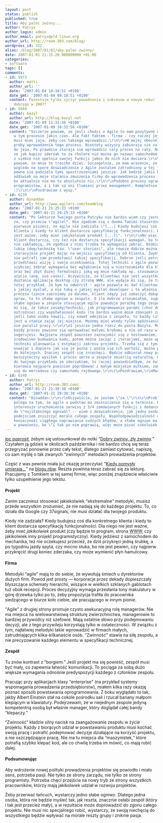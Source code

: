 ```yaml
---
layout: post
status: publish
published: true
title: Aby palec zwinny...
author: Patrys
author_login: admin
author_email: patrys@pld-linux.org
author_url: http://room-303.com/blog/
wordpress_id: 322
alias: /blog/2007/01/01/aby-palec-zwinny/
date: 2007-01-01 21:15:20.000000000 +01:00
categories:
- software
tags: []
comments:
- id: 5873
  author: matti
  author_url: ''
  date: '2007-01-04 10:18:51 +0100'
  date_gmt: '2007-01-04 09:18:51 +0100'
  content: Pozostaje tylko zyczyc powodzenia i sukcesow w nowym roku! :-) Wszystkiego
    dobrego w 2007!
- id: 5944
  author: bazyl
  author_url: http://blog.bazyl.net
  date: '2007-01-09 11:31:56 +0100'
  date_gmt: '2007-01-09 10:31:56 +0100'
  content: "Szczerze powiem, ze jesli chodzi o Agile to mam pozytywne wrazenie. Pracowalem
    w tym procesie jakis czas. Ale fakt faktem - firma - czy raczej jej management
    musi miec jaja, zeby cos takiego wprowadzic.\r\n\r\nW mojej obecnej firemce widze
    proby wprowadzenia tego procesu. Niestety wszyscy zabieraja sie za to jak pies
    do jeza. Po prawdzie staraja sie wprowadzic caly proces na raty. Na moja sugestie,
    ze jak kupisz zderzak to za cholere nie mozna go nazwac samochodem i nawet sam
    z siebie nie spelnia swojej funkcji jakos do nich nie dociera.\r\n\r\nChoc szczerze
    powiem, ze mnie to troszke dziwi. Szczegolnie, ze mam wrazenie, ze wlasnie ze
    wzgledu na spore doswiadczenie z Agile zostalem zatrudniony w tej firmie.\r\n\r\nNa
    pewno sie podziele tymi spostrzezeniami jeszcze. Jak bedzie jakis bardziej radosny
    oddzwiek na moje starania zmuszenia firmy do wprowadzenia procesu jakiegokolwiek,
    bo aktualnie nie ma tu absolutnie nic.\r\n\r\nPodobno procesy ograniczaja pomyslowosc
    programistow, a i tak sa oni tlumieni przez management. Kompletnie tego nie rozumiem
    :)\r\n\r\nPozdrawiam z wysp."
- id: 6239
  author: Dinaddan
  author_url: http://www.agilers.com/teamblog
  date: '2007-01-21 21:25:33 +0100'
  date_gmt: '2007-01-21 20:25:33 +0100'
  content: "Po lekturze Twojego posta Patryku nie bardzo wiem czy jesteś bardziej
    za, czy przeciw \"agile\". Nie zgadzam się z dwoma Twoimi stwierdzeniami.\r\n\r\nPo
    pierwsze piszesz, że agile nie zadziała \"[...] Kiedy budujesz coś dla konkretnego
    klienta i kiedy to klient dostarcza specyfikację funkcjonalności. Dla niego nie
    jest ważne, żeby mieć jakikolwiek produkt [...]\". \r\n\r\nNo więc nie ważne czy
    klient dostarcza, czy też nie dostarcza specyfikacji wymagań, bo techniki agile/xp
    nie zakładają, że zgodnie z nimi trzeba te wymagania zebrać. Osobiście bardzo
    lubię ideę/technikę tzw. \"user stories\", ale równie dobrze można przeprowadzić
    iteracyjnie projekt mając na wejściu specyfikację od klienta. Zwykle też klient
    nie potrafi sam przedstawić takiej specyfikacji. Dobrze jeśli potrafi ogólnie
    przedstawić wizję i swoje oczekiwania. Tutaj techniki z agile pozwalają moim zdaniem
    szybciej zebrać wymagania bez wgłębiania się w niezrozumiałe dla klienta szczegóły
    oraz bez zbyt dużej formalności jaką wg mnie nakłada np. stosowanie przypadków
    użycia (ang. use cases). Oczywiście, że klientowi nie jest wszystko jedno czy
    dostanie aplikację desktop czy stronę WWW, ale wydaje mi się, że trochę przerysowujesz
    tutaj przykład. Ja bym to odwórcił - agile pozwala mi dać klientowi stronę WWW
    o jakiej myślał, a nie taką o jakiej myślał developer i to właśnie w wyniku iteracyjnego
    procesu (zanim zabrniemy za daleko, klient zdąży już zobaczyć dokąd zmierzamy).\r\n\r\nDruga
    spraw, to to słabe ogniwo w zespole. O ile dobrze zrozumiałem, sugerujesz, że
    słabe ogniwo w zespole stosującym agile powoduje porażkę tego zespołu. Wydaje
    mi się, że takie zasady/techniki, jak programowanie parami (choć do niego podchodzę
    ostrożnie) czy współwłasność kodu (to bardzo ważne moim zdaniem) zapewniają, że
    jeśli taka osoba nawali, czy nawet odejdzie z zespołu, to każdy członek zespołu
    jest w stanie zająć jej miejsce. Możemy mieć wtedy tylko spóźnienie, ale na pewno
    nie paraliż pracy.\r\n\r\nI jeszcze jedna rzecz do posta Bazyla. Moim zdaniem
    każdy proces powinno się wprowadzać małymi krokami a nie od razu w całości, jak
    sugerujesz. Najpierw zespół powinien zaznajomić się z testowaniem, zbudować sobie
    środowisko budowania kodu, potem można zacząć z iteracjami, może wprowadzać powoli
    techniki planowania i estymacji zakresu projektu. Trzeba się z tymi technikami
    oswajać i dopiero jak się je pozna i pozna się ich wartość, można przechodzić
    do kolejnych. Inaczej zespół się zniechęci. Będzie odbierał nowy proces jako dodatkowy
    bezużyteczny wysiłek i proces umrze w zespole śmiercią naturalną. Odwołując się
    do twojego przykładu ze zderzakiem, to raczej powiedziałbym, że świeżo upieczony
    kierowca najpierw powinien popróbować z małym miejskim autkiem, zanim przesiądzie
    się do mercedesa czy samochodu rajdowego.\r\n\r\nPozdrawiam,\r\nMarcin"
- id: 6240
  author: Patrys
  author_url: http://room-303.com/
  date: '2007-01-21 21:38:30 +0100'
  date_gmt: '2007-01-21 20:38:30 +0100'
  content: "Dinaddan:\r\n\r\nOczywiście, że jestem \"za.\"\r\n\r\nProblem z klientem
    polega na tym, że agile u podstaw ma zmieszczenie się w terminie. Klienta nie
    interesuje uruchomienie serwisu z 3/4 zamówionych funkcji i dodanie reszty później.\r\n\r\nCo
    do \"najsłabszego ogniwa\" -- wiem z doświadczenia, jak jedna osoba może swoim
    podejściem zniszczyć morale całego zespołu. Współodpowiedzialność oznacza wtedy
    konieczność ciągłego naprawiania cudzych błędów, a słabe ogniwo ma to głęboko
    w poważaniu, bo \"i tak po nim poprawią, więc może pisać cokolwiek.\""
---
```

<p><a href="http://www.room-303.com/blog/2006/12/31/podsumowanie-roku/#comment-5847">jpc poprosił</a>, żebym się ustosunkował do notki <q><a href="http://steve-yegge.blogspot.com/2006/09/good-agile-bad-agile_27.html">Dobry zwinny, zły zwinny</a>.</q> Czytałem ją gdzieś w okolicach października i nie bardzo chcę się teraz przegryzać ponownie przez cały tekst, dlatego zamiast cytować, napiszę, co sam myślę o tak zwanych <q>zwinnych</q> metodach prowadzenia projektów.</p>

<p>Część z was pewnie miała już okazję przeczytać <q><a href="http://enbewu.net/blog/2006/12/29/kiedy-pomysly-umieraja-dlaczego-nie-warto-czekac/">Kiedy pomysły umierają…</a></q> na <a href="http://enbewu.net/blog/">blogu nbw</a>. Reszta powinna teraz zabrać się za lekturę. Pracujemy z Tomkiem w tej samej firmie, więc poniżej znajdziecie właściwie tylko uzupełnienie jego tekstu.</p>

<h4>Projekt</h4>

<p>Zanim zaczniesz stosować jakiekolwiek <q>ekstremalne</q> metodyki, musisz przede wszystkim zrozumieć, że nie nadają się do każdego projektu. To, co działa dla Google czy 37signals, nie musi działać dla twojego produktu.</p>

<p>Kiedy nie zadziała? Kiedy budujesz coś dla konkretnego klienta i kiedy to klient dostarcza specyfikację funkcjonalności. Dla niego nie jest ważne, żeby mieć <em>jakikolwiek</em> produkt (czy będzie to program, strona <abbr title="World Wide Web">WWW</abbr>, czy jakikolwiek inny projekt programistyczny). Kiedy jedziesz z samochodem do mechanika, też nie oczekujesz przecież, że dziś przykręci jedną śrubkę, a po tygodniu jazdy spyta, czy mocno stuka, bo nie jest pewien, czy najpierw przykręcić drugi koniec zderzaka, czy może wymienić płyn hamulcowy.</p>

<h4>Firma</h4>

<p>Metodyki <q>agile</q> mają to do siebie, że wywołują śmiech u dyrektorów dużych firm. Powód jest prosty — korporacje przez dekady dopieszczały błyszczące schematy hierarchii, wiszące w wielkich szklanych gablotach tuż obok recepcji. Proces decyzyjny wymaga przesłania tony makulatury w górę drzewka tylko po to, żeby propozycja trafiła do pracownika siedzącego w biurze koło ciebie, ale pracującego w innym pionie.</p>

<p><q>Agile</q> z drugiej strony promuje czysto asekuracyjną rolę managerów. Nie ma miejsca na wielowarstwową strukturę zwierzchnictwa, managerowie to bardziej przywódcy niż szefowie. Mają ostatnie słowo przy podejmowaniu decyzji, ale z tego przywileju korzystają tylko w ostateczności. W związku z tym, najłatwiej metodyki takie wprowadzić w firmach małych, zatrudniających kilka-kilkanaście osób. <q>Zwinność</q> stawia na siłę zespołu, a nie precyzowanie każdego elementu w specyfikacji technicznej.</p>

<h4>Zespół</h4>

<p>Tu znów kontrast z <q>borgiem.</q> Jeśli projekt ma się powieść, zespół musi być mały, co zapewnia łatwość komunikacji. To pociąga za sobą dużo większe wymagania odnośnie predyspozycji każdego z członków zespołu.</p>

<p>Pracując przy aplikacjach klasy <q>enterprise</q> (na przykład systemy wspomagania prowadzenia przedsiębiorstw), miałem kilka razy okazję poznać sposób powstawania oprogramowania. Z boku wyglądało to tak, jakby Albert Einstein stał na cokole pośrodku sali i rzucał banany małpom klepiącym w klawiatury. Podejrzewam, że w niejednym zespole jedyną kompetentną osobą był właśnie manager, który doglądał całej bandy <q>klepaczy.</q></p>

<p><q>Zwinność</q> kładzie silny nacisk na zaangażowanie zespołu w życie projektu. Każdy z biorących udział w powstawaniu produktu musi kochać swoją pracę i potrafić podejmować decyzje działające na korzyść projektu, a nie oszczędzające pracę. Nie ma tu miejsca dla <q>maszynistek,</q> które potrafią szybko klepać kod, ale co chwilę trzeba im mówić, co mają robić dalej.</p>

<h4>Podsumowując</h4>

<p>Aby wdrożenie nowej polityki prowadzenia projektów się powiodło i miało sens, potrzeba pasji. Nie tylko ze strony zarządu, nie tylko ze strony programisty. Potrzeba chęci przejścia na nowy tryb ze strony wszystkich pracowników, którzy mają jakikolwiek udział w rozwoju projektów.</p>

<p>Żeby przerwać łańcuch, wystarczy jedno słabe ogniwo. Dlatego jedna osoba, która nie będzie myśleć tak, jak reszta, znacznie osłabi zespół (który i tak jest przecież mały), a w rezultacie może doprowadzić do zgonu całego projektu. Nie musi nic specjalnego robić, wystarczy, że swoją niechęcią do wszystkiego będzie wpływać na morale reszty grupy i zniknie pasja.</p>
